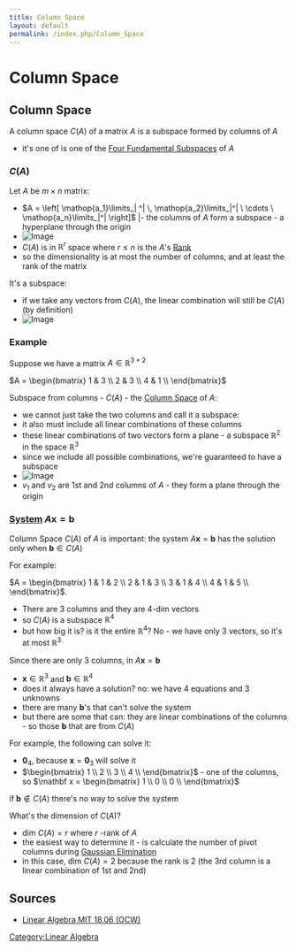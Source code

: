 ```yaml
---
title: Column Space
layout: default
permalink: /index.php/Column_Space
---
```


# Column Space

## Column Space
A column space $C(A)$ of a matrix $A$ is a subspace formed by columns of $A$
- it's one of is one of the [Four Fundamental Subspaces](Four_Fundamental_Subspaces) of $A$


### $C(A)$
Let $A$ be $m \times n$ matrix:
- $A = \left[ \mathop{a_1}\limits_| ^| \, \mathop{a_2}\limits_|^| \ \cdots \  \mathop{a_n}\limits_|^| \right]$ |- the columns of $A$ form a subspace - a hyperplane through the origin 
- <img src="http://habrastorage.org/files/577/050/70e/57705070eeef45ee91d525a65ba2ea75.png" alt="Image">
- $C(A)$ is in $\mathbb R^r$ space where $r \leqslant n$ is the $A$'s [Rank](Rank_(Matrix)) 
- so the dimensionality is at most the number of columns, and at least the rank of the matrix 


It's a subspace:
- if we take any vectors from $C(A)$, the linear combination will still be $C(A)$ (by definition)
- <img src="http://habrastorage.org/files/f51/d03/568/f51d03568a64453d91ca9e198318de93.png" alt="Image">


### Example
Suppose we have a matrix $A \in \mathbb R^{3 \times 2}$

$A = \begin{bmatrix}
1 & 3 \\
2 & 3 \\
4 & 1 \\
\end{bmatrix}$

Subspace from columns - $C(A)$ - the [Column Space](Column_Space) of $A$:
- we cannot just take the two columns and call it a subspace: 
- it also must include all linear combinations of these columns
- these linear combinations of two vectors form a plane - a subspace $\mathbb R^2$ in the space $\mathbb R^3$
- since we include all possible combinations, we're guaranteed to have a subspace 
- <img src="http://habrastorage.org/files/cf5/432/f56/cf5432f561ec4f14888e8b376c5f438b.png" alt="Image">
- $v_1$ and $v_2$ are 1st and 2nd columns of $A$ - they form a plane through the origin


### [System](System_of_Linear_Equations) $A \mathbf x = \mathbf b$
Column Space $C(A)$ of $A$ is important: the system $A \mathbf x = \mathbf b$ has the solution only when $\mathbf b \in C(A)$

For example: 

$A = \begin{bmatrix}
1 & 1 & 2 \\
2 & 1 & 3 \\
3 & 1 & 4 \\
4 & 1 & 5 \\
\end{bmatrix}$. 
- There are 3 columns and they are 4-dim vectors 
- so $C(A)$ is a subspace $\mathbb R^4$
- but how big it is? is it the entire $\mathbb R^4$? No - we have only 3 vectors, so it's at most $\mathbb R^3$


Since there are only 3 columns, in $A \mathbf x = \mathbf b$
- $\mathbf x \in \mathbb R^3$ and $\mathbf b \in \mathbb R^4$
- does it always have a solution? no: we have 4 equations and 3 unknowns
- there are many $\mathbf b$'s that can't solve the system
- but there are some that can: they are linear combinations of the columns - so those $\mathbf b$ that are from $C(A)$


For example, the following can solve it:
- $\mathbf 0_4$, because $\mathbf x = \mathbf 0_3$ will solve it
- $\begin{bmatrix}
1 \\
2 \\
3 \\
4 \\
\end{bmatrix}$ - one of the columns, so $\mathbf x = \begin{bmatrix}
1 \\
0 \\
0 \\
\end{bmatrix}$


if $\mathbf b \not \in C(A)$ there's no way to solve the system 


What's the dimension of $C(A)$? 
- $\text{dim } C(A) = r$ where $r$ -rank of $A$
- the easiest way to determine it - is calculate the number of pivot columns during [Gaussian Elimination](Gaussian_Elimination)
- in this case, $\text{dim } C(A) = 2$ because the rank is 2 (the 3rd column is a linear combination of 1st and 2nd)




## Sources
- [Linear Algebra MIT 18.06 (OCW)](Linear_Algebra_MIT_18.06_(OCW))

[Category:Linear Algebra](Category_Linear_Algebra)